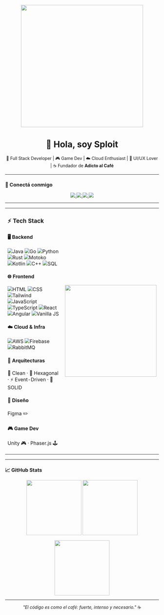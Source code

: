 <p align="center">
  <img src="https://media0.giphy.com/media/v1.Y2lkPTc5MGI3NjExZTBmYnR1a3Bmc2gzMWdiNzQ2YXpmYXVwaWw3cTk2MWRkbTIwZTE3ZSZlcD12MV9pbnRlcm5hbF9naWZfYnlfaWQmY3Q9Zw/H03PuVdwREB21ANkLX/giphy.gif" width="400" />
</p>

<h1 align="center">👋 Hola, soy Sploit</h1>
<p align="center">🚀 Full Stack Developer | 🎮 Game Dev | ☁️ Cloud Enthusiast | 🎨 UI/UX Lover | ☕ Fundador de <strong>Adicto al Café</strong></p>

---

### 📲 Conectá conmigo

<p align="center">
  <a href="https://www.youtube.com/@adictoal_cafe">
    <img src="https://img.shields.io/badge/Youtube-Adicto%20al%20Café-FF0000?style=for-the-badge&logo=youtube&logoColor=white" />
  </a>
  <a href="https://github.com/Sploit">
    <img src="https://img.shields.io/badge/GitHub-Sploit-181717?style=for-the-badge&logo=github&logoColor=white" />
  </a>
  <a href="https://www.linkedin.com/in/tu-linkedin">
    <img src="https://img.shields.io/badge/LinkedIn-TuNombre-0077B5?style=for-the-badge&logo=linkedin&logoColor=white" />
  </a>
  <a href="https://twitter.com/tu-twitter">
    <img src="https://img.shields.io/badge/Twitter-@TuUsuario1x-1DA1F2?style=for-the-badge&logo=twitter&logoColor=white" />
  </a>
</p>

---

<table>
  <tr>
    <td>

### ⚡ Tech Stack

#### 🖥️ Backend  
![Java](https://img.shields.io/badge/-Java-007396?logo=java&logoColor=white&style=flat-square)
![Go](https://img.shields.io/badge/-Go-00ADD8?logo=go&logoColor=white&style=flat-square)
![Python](https://img.shields.io/badge/-Python-3776AB?logo=python&logoColor=white&style=flat-square)
![Rust](https://img.shields.io/badge/-Rust-000000?logo=rust&logoColor=white&style=flat-square)
![Motoko](https://img.shields.io/badge/-Motoko-E64A19?style=flat-square)
![Kotlin](https://img.shields.io/badge/-Kotlin-7F52FF?logo=kotlin&logoColor=white&style=flat-square)
![C++](https://img.shields.io/badge/-C++-00599C?logo=c%2B%2B&logoColor=white&style=flat-square)
![SQL](https://img.shields.io/badge/-SQL-4479A1?logo=mysql&logoColor=white&style=flat-square)

#### 🌐 Frontend  
![HTML](https://img.shields.io/badge/-HTML5-E34F26?logo=html5&logoColor=white&style=flat-square)
![CSS](https://img.shields.io/badge/-CSS3-1572B6?logo=css3&logoColor=white&style=flat-square)
![Tailwind](https://img.shields.io/badge/-TailwindCSS-38B2AC?logo=tailwind-css&logoColor=white&style=flat-square)
![JavaScript](https://img.shields.io/badge/-JavaScript-F7DF1E?logo=javascript&logoColor=black&style=flat-square)
![TypeScript](https://img.shields.io/badge/-TypeScript-3178C6?logo=typescript&logoColor=white&style=flat-square)
![React](https://img.shields.io/badge/-React-61DAFB?logo=react&logoColor=black&style=flat-square)
![Angular](https://img.shields.io/badge/-Angular-DD0031?logo=angular&logoColor=white&style=flat-square)
![Vanilla JS](https://img.shields.io/badge/-Vanilla_JS-F0DB4F?style=flat-square&logo=javascript&logoColor=black)

#### ☁️ Cloud & Infra  
![AWS](https://img.shields.io/badge/-AWS-232F3E?logo=amazon-aws&logoColor=white&style=flat-square)
![Firebase](https://img.shields.io/badge/-Firebase-FFCA28?logo=firebase&logoColor=black&style=flat-square)
![RabbitMQ](https://img.shields.io/badge/-RabbitMQ-FF6600?logo=rabbitmq&logoColor=white&style=flat-square)

#### 🧠 Arquitecturas  
🧼 Clean · 🧱 Hexagonal · ⚡ Event-Driven · 📐 SOLID

#### 🎨 Diseño  
Figma ✏️

#### 🎮 Game Dev  
Unity 🎮 · Phaser.js 🕹️

</td>
<td align="center">
  <img src="https://media0.giphy.com/media/v1.Y2lkPTc5MGI3NjExZWQycGhkc2x2djBlZmE4MGMxeXR4bzJ3eGx5MHlobW4yZDNsaWxxaSZlcD12MV9pbnRlcm5hbF9naWZfYnlfaWQmY3Q9Zw/11KzOet1ElBDz2/giphy.gif" width="300" />
</td>
  </tr>
</table>

---

### 📈 GitHub Stats

<p align="center">
  <img src="https://github-readme-stats.vercel.app/api?username=Sploit&show_icons=true&theme=radical" height="180"/>
  <img src="https://github-readme-stats.vercel.app/api/top-langs/?username=Sploit&layout=compact&theme=radical" height="180"/>
</p>

<p align="center">
  <img src="https://github-readme-streak-stats.herokuapp.com/?user=Sploit&theme=radical" height="180" />
</p>

---

<p align="center">
  <em>"El código es como el café: fuerte, intenso y necesario."</em> ☕
</p>
